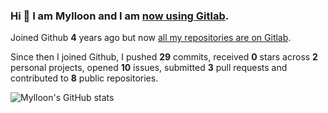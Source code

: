 ### Hi 👋 I am Mylloon and I am [now using Gitlab](https://gitlab.com/Mylloon).

Joined Github **4** years ago but now [all my repositories are on Gitlab](https://gitlab.com/users/Mylloon/projects).

Since then I joined Github, I pushed **29** commits, received **0** stars across **2** personal projects, opened **10** issues, submitted **3** pull requests and contributed to **8** public repositories.

![Mylloon's GitHub stats](https://github-readme-stats.vercel.app/api?username=Mylloon&show_icons=true&theme=dracula)
